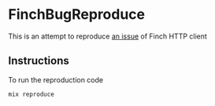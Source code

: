 # FinchBugReproduce
This is an attempt to reproduce [an issue](https://github.com/sneako/finch/issues/213) of Finch HTTP client

## Instructions

To run the reproduction code

```shell
mix reproduce
```